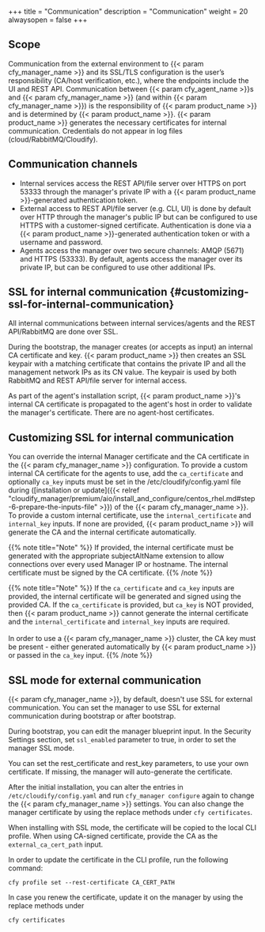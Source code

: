 +++
title = "Communication"
description = "Communication"
weight = 20
alwaysopen = false
+++

## Scope

Communication from the external environment to {{< param cfy_manager_name >}} and its SSL/TLS configuration is the user’s responsibility (CA/host verification, etc.), where the endpoints include the UI and REST API.
Communication between {{< param cfy_agent_name >}}s and {{< param cfy_manager_name >}} (and within {{< param cfy_manager_name >}}) is the responsibility of {{< param product_name >}} and is determined by {{< param product_name >}}. {{< param product_name >}} generates the necessary certificates for internal communication.
Credentials do not appear in log files (cloud/RabbitMQ/Cloudify).

## Communication channels

* Internal services access the REST API/file server over HTTPS on port 53333
through the manager's private IP with a {{< param product_name >}}-generated authentication token.
* External access to REST API/file server (e.g. CLI, UI) is done by
default over HTTP through the manager's public IP but can be
configured to use HTTPS with a customer-signed certificate. Authentication
is done via a {{< param product_name >}}-generated authentication token or with a username and password.
* Agents access the manager over two secure channels: AMQP (5671) and
HTTPS (53333). By default, agents access the manager over its private IP,
but can be configured to use other additional IPs.

## SSL for internal communication {#customizing-ssl-for-internal-communication}

All internal communications between internal services/agents and the
REST API/RabbitMQ are done over SSL.

During the bootstrap, the manager creates (or accepts as input) an internal
CA certificate and key. {{< param product_name >}} then creates an SSL keypair with a matching
certificate that contains the private IP and all the management network IPs
as its CN value. The keypair is used by both RabbitMQ and REST API/file server
for internal access.

As part of the agent's installation script, {{< param product_name >}}'s internal CA certificate is
propagated to the agent's host in order to validate the manager's certificate.
There are no agent-host certificates.

## Customizing SSL for internal communication 

You can override the internal Manager certificate and the CA certificate
in the {{< param cfy_manager_name >}} configuration. To provide a custom internal CA certificate
for the agents to use, add the `ca_certificate` and optionally `ca_key` inputs must be set
in the /etc/cloudify/config.yaml file during ([installation or update]({{< relref "cloudify_manager/premium/aio/install_and_configure/centos_rhel.md#step-6-prepare-the-inputs-file" >}})
of the {{< param cfy_manager_name >}}.
To provide a custom internal certificate, use the `internal_certificate` and
`internal_key` inputs. If none are provided, {{< param product_name >}} will generate the CA and
the internal certificate automatically.

{{% note title="Note" %}}
If provided, the internal certificate must be generated with the appropriate
subjectAltName extension to allow connections over every used Manager IP or hostname.
The internal certificate must be signed by the CA certificate.
{{% /note %}}

{{% note title="Note" %}}
If the `ca_certificate` and `ca_key` inputs are provided, the internal certificate
will be generated and signed using the provided CA. If the `ca_certificate` is
provided, but `ca_key` is NOT provided, then {{< param product_name >}} cannot generate the internal
certificate and the `internal_certificate` and `internal_key` inputs are required.
<br><br>
In order to use a {{< param cfy_manager_name >}} cluster, the CA key must be present - either
generated automatically by {{< param product_name >}} or passed in the `ca_key` input.
{{% /note %}}

## SSL mode for external communication

{{< param cfy_manager_name >}}, by default, doesn't use SSL for external communication.
You can set the manager to use SSL for external communication during bootstrap or after bootstrap.

During bootstrap, you can edit the manager blueprint input.
In the Security Settings section, set `ssl_enabled` parameter to true, in order to set the manager SSL mode.

You can set the rest_certificate and rest_key parameters, to use your own certificate.
If missing, the manager will auto-generate the certificate.

After the initial installation, you can alter the entries in `/etc/cloudify/config.yaml` and run `cfy_manager configure` again to change the {{< param cfy_manager_name >}} settings.
You can also change the manager certificate by using the replace methods under `cfy certificates`.

When installing with SSL mode, the certificate will be copied to the local CLI profile.
When using CA-signed certificate, provide the CA as the `external_ca_cert_path` input.

In order to update the certificate in the CLI profile, run the following command:
```
cfy profile set --rest-certificate CA_CERT_PATH
```

In case you renew the certificate, update it on the manager by using the replace methods under 
```
cfy certificates
```

